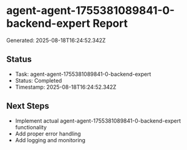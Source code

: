 # agent-agent-1755381089841-0-backend-expert Report

Generated: 2025-08-18T16:24:52.342Z

## Status
- Task: agent-agent-1755381089841-0-backend-expert
- Status: Completed
- Timestamp: 2025-08-18T16:24:52.342Z

## Next Steps
- Implement actual agent-agent-1755381089841-0-backend-expert functionality
- Add proper error handling
- Add logging and monitoring
